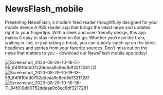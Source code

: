 # NewsFlash_mobile
Presenting NewsFlash, a modern feed reader thoughtfully designed for your mobile device.A RSS reader app that brings the latest news and updates right to your fingertips. With a sleek and user-friendly design, this app makes it easy to stay informed on the go. Whether you’re on the train, waiting in line, or just taking a break, you can quickly catch up on the latest headlines and stories from your favorite sources. Don’t miss out on the news that matters to you - download our NewsFlash mobile app today!

![Screenshot_2023-08-29-10-18-51-95_84f810dd0752ddeaa9c8ec8df3217281 (2)](https://github.com/shariandabre/NewsFlash_mobile/assets/94830605/731e7606-c771-406d-9dd0-f2ce5034694a) ![Screenshot_2023-08-29-10-19-13-59_84f810dd0752ddeaa9c8ec8df3217281](https://github.com/shariandabre/NewsFlash_mobile/assets/94830605/b592cebd-4fa3-4451-8565-5f2d25a9e159) ![Screenshot_2023-08-29-10-19-38-11_84f810dd0752ddeaa9c8ec8df3217281](https://github.com/shariandabre/NewsFlash_mobile/assets/94830605/0df846a9-e038-40e8-9551-7329da1f3fce)
